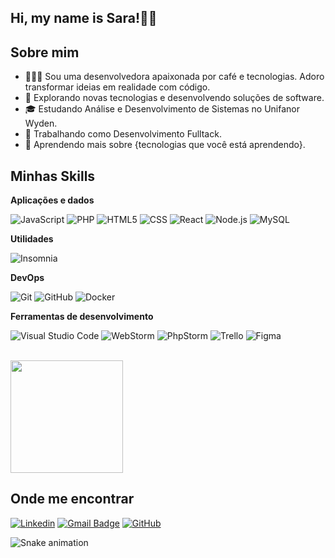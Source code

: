 ## Hi, my name is Sara!👋🏻

## Sobre mim

- 👩🏼‍💻 Sou uma desenvolvedora apaixonada por café e tecnologias. Adoro transformar ideias em realidade com código.
- 🤔 Explorando novas tecnologias e desenvolvendo soluções de software.
- 🎓 Estudando Análise e Desenvolvimento de Sistemas no Unifanor Wyden.
- 💼 Trabalhando como Desenvolvimento Fulltack.
- 🌱 Aprendendo mais sobre {tecnologias que você está aprendendo}.

## Minhas Skills

**Aplicações e dados**

![JavaScript](https://img.shields.io/badge/-JavaScript-333333?style=flat&logo=javascript)
![PHP](https://img.shields.io/badge/-PHP-333333?style=flat&logo=php)
![HTML5](https://img.shields.io/badge/-HTML5-333333?style=flat&logo=HTML5)
![CSS](https://img.shields.io/badge/-CSS-333333?style=flat&logo=CSS3&logoColor=1572B6)
![React](https://img.shields.io/badge/-React-333333?style=flat&logo=react)
![Node.js](https://img.shields.io/badge/-Node.js-333333?style=flat&logo=node.js)
![MySQL](https://img.shields.io/badge/-MySQL-333333?style=flat&logo=mysql)

**Utilidades**

![Insomnia](https://img.shields.io/badge/-Insomnia-333333?style=flat&logo=insomnia)

**DevOps**

![Git](https://img.shields.io/badge/-Git-333333?style=flat&logo=git)
![GitHub](https://img.shields.io/badge/-GitHub-333333?style=flat&logo=github)
![Docker](https://img.shields.io/badge/-Docker-333333?style=flat&logo=docker)

**Ferramentas de desenvolvimento**

![Visual Studio Code](https://img.shields.io/badge/-Visual%20Studio%20Code-333333?style=flat&logo=visual-studio-code&logoColor=007ACC)
![WebStorm](https://img.shields.io/badge/-WebStorm-333333?style=flat&logo=webstorm&logoColor=white)
![PhpStorm](https://img.shields.io/badge/-PhpStorm-333333?style=flat&logo=phpstorm&logoColor=white)
![Trello](https://img.shields.io/badge/-Trello-333333?style=flat&logo=trello&logoColor=007ACC)
![Figma](https://img.shields.io/badge/-Figma-333333?style=flat&logo=figma&logoColor=007ACC)

<br/>

<a href="https://github.com/saracamilodev" title="Perfil da Sara">
  <img height="180em" src="https://github-readme-stats.vercel.app/api?username=saracamilodev&theme=dracula&show_icons=true" />
</a>

## Onde me encontrar

[![Linkedin](https://img.shields.io/badge/-Sara%20Camilo-blue?style=flat-square&logo=Linkedin&logoColor=white&link=https://www.linkedin.com/in/saracamilo/)](https://www.linkedin.com/in/saracamilo/)
[![Gmail Badge](https://img.shields.io/badge/-sarajcamilo14@gmail.com-006bed?style=flat-square&logo=Gmail&logoColor=white&link=mailto:sarajcamilo14@gmail.com)](mailto:sarajcamilo14@gmail.com)
[![GitHub](https://img.shields.io/github/followers/saracamilodev?label=follow&style=social)](https://github.com/saracamilodev)


![Snake animation](https://github.com/seu-usuário-aqui/seu-usuário-aqui/blob/output/github-contribution-grid-snake.svg)


